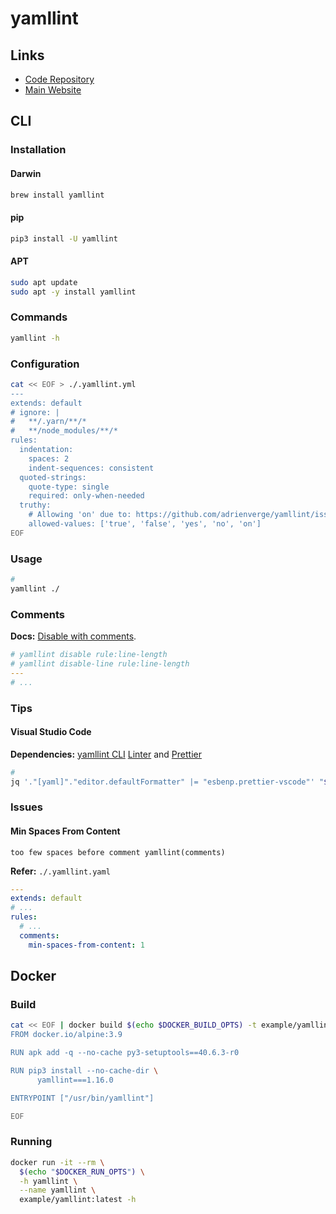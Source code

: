 # yamllint

## Links

- [Code Repository](https://github.com/adrienverge/yamllint)
- [Main Website](https://yamllint.readthedocs.io/en/stable/index.html)

## CLI

### Installation

#### Darwin

```sh
brew install yamllint
```

#### pip

```sh
pip3 install -U yamllint
```

#### APT

```sh
sudo apt update
sudo apt -y install yamllint
```

### Commands

```sh
yamllint -h
```

### Configuration

```sh
cat << EOF > ./.yamllint.yml
---
extends: default
# ignore: |
#   **/.yarn/**/*
#   **/node_modules/**/*
rules:
  indentation:
    spaces: 2
    indent-sequences: consistent
  quoted-strings:
    quote-type: single
    required: only-when-needed
  truthy:
    # Allowing 'on' due to: https://github.com/adrienverge/yamllint/issues/158
    allowed-values: ['true', 'false', 'yes', 'no', 'on']
EOF
```

### Usage

```sh
#
yamllint ./
```

### Comments

**Docs:** [Disable with comments](https://yamllint.readthedocs.io/en/stable/disable_with_comments.html).

```yaml
# yamllint disable rule:line-length
# yamllint disable-line rule:line-length
---
# ...
```

### Tips

#### Visual Studio Code

**Dependencies:** [yamllint CLI](#cli) [Linter](/linter.md#visual-studio-code) and [Prettier](/prettier.md#visual-studio-code)

```sh
#
jq '."[yaml]"."editor.defaultFormatter" |= "esbenp.prettier-vscode"' "$PWD"/.vscode/settings.json | sponge "$PWD"/.vscode/settings.json
```

### Issues

#### Min Spaces From Content

```log
too few spaces before comment yamllint(comments)
```

**Refer:** `./.yamllint.yaml`

```yaml
---
extends: default
# ...
rules:
  # ...
  comments:
    min-spaces-from-content: 1
```

## Docker

### Build

```sh
cat << EOF | docker build $(echo $DOCKER_BUILD_OPTS) -t example/yamllint -
FROM docker.io/alpine:3.9

RUN apk add -q --no-cache py3-setuptools==40.6.3-r0

RUN pip3 install --no-cache-dir \
      yamllint===1.16.0

ENTRYPOINT ["/usr/bin/yamllint"]

EOF
```

### Running

```sh
docker run -it --rm \
  $(echo "$DOCKER_RUN_OPTS") \
  -h yamllint \
  --name yamllint \
  example/yamllint:latest -h
```
